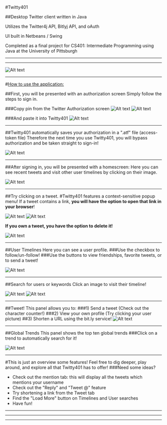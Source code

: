 #Twitty401


##Desktop Twitter client written in Java

Utilizes the Twitter4j API, Bitlyj API, and oAuth

UI built in Netbeans / Swing

Completed as a final project for CS401:
Intermediate Programming using Java
at the University of Pittsburgh

* * *
* * *

![Alt text](http://twitty401.droppages.com/logo.png "Tweet!")

* * *

#<u>How to use the application:</u>

##First, you will be presented with an authorization screen
Simply follow the steps to sign in.

###Copy pin from the Twitter Authorization screen
![Alt text](http://twitty401.droppages.com/auth2.png "")
![Alt text](http://twitty401.droppages.com/auth3.png "")

###And paste it into Twitty401
![Alt text](http://twitty401.droppages.com/auth4.png "")

* * *


##Twitty401 automatically saves your authorization in a ".atf" file (access-token file)
Therefore the next time you use Twitty401, you will bypass authorization and be taken straight to sign-in!

![Alt text](http://twitty401.droppages.com/signin.png "Signing in is a breeze")


* * *


##After signing in, you will be presented with a homescreen:
Here you can see recent tweets and visit other user timelines by clicking on their image.

![Alt text](http://twitty401.droppages.com/home.png "Twitty401 wants to show off!")


* * *


##Try clicking on a tweet.
#Twitty401 features a context-sensitive popup menu!
If a tweet contains a link, <b>you will have the option to open that link in your browser</b>!

![Alt text](http://twitty401.droppages.com/clickTweetNoURL.png "Nice Menu!")
![Alt text](http://twitty401.droppages.com/clicktweet.png "Open links!")

<b>If you own a tweet, you have the option to delete it!</b>

![Alt text](http://twitty401.droppages.com/clickown.png "Delete own tweets!")


* * *


##User Timelines
Here you can see a user profile.
###Use the checkbox to follow/un-follow!
###Use the buttons to view friendships, favorite tweets, or to send a tweet!

![Alt text](http://twitty401.droppages.com/userpage.png "Visit user profiles")


* * *


##Search for users or keywords
Click an image to visit their timeline!

![Alt text](http://twitty401.droppages.com/searchpeople.png "Search for users")
![Alt text](http://twitty401.droppages.com/searchtweets.png "Search tweets and trends")


* * *


##Tweet!
This panel allows you to:
###1) Send a tweet
(Check out the character counter!)
###2) View your own profile 
(Try clicking your user picture)
##3) Shorten a URL using the bit.ly service!
![Alt text](http://twitty401.droppages.com/tweet.png "Tweet!")


* * *


##Global Trends
This panel shows the top ten global trends
###Click on a trend to automatically search for it!

![Alt text](http://twitty401.droppages.com/trends.png "Trends!")


* * *


#This is just an overview some features! Feel free to dig deeper, play around, and explore all that Twitty401 has to offer!
###Need some ideas?
+	Check out the mention tab: this will display all the tweets which mentions your username
+	Check out the "Reply" and "Tweet @" feature
+	Try shortening a link from the Tweet tab
+	Find the "Load More" button on Timelines and User searches
+	Have fun!

* * *
* * *
* * *
